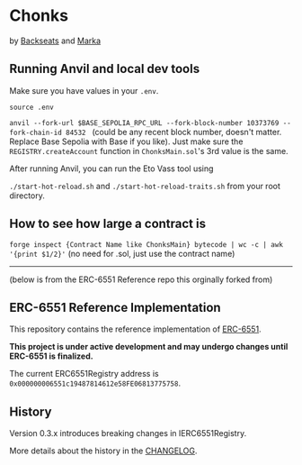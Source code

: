 # Chonks

by [Backseats](https://twitter.com/backseats_eth) and [Marka](https://twitter.com/marka_eth)


## Running Anvil and local dev tools

Make sure you have values in your `.env`.

`source .env`

`anvil --fork-url $BASE_SEPOLIA_RPC_URL --fork-block-number 10373769 --fork-chain-id 84532 ` (could be any recent block number, doesn't matter. Replace Base Sepolia with Base if you like). Just make sure the `REGISTRY.createAccount` function in `ChonksMain.sol`'s 3rd value is the same.

After running Anvil, you can run the Eto Vass tool using

`./start-hot-reload.sh` and `./start-hot-reload-traits.sh` from your root directory.

## How to see how large a contract is

`forge inspect {Contract Name like ChonksMain} bytecode | wc -c | awk '{print $1/2}'` (no need for .sol, just use the contract name)


---

(below is from the ERC-6551 Reference repo this orginally forked from)

## ERC-6551 Reference Implementation

This repository contains the reference implementation of [ERC-6551](https://eips.ethereum.org/EIPS/eip-6551).

**This project is under active development and may undergo changes until ERC-6551 is finalized.**

The current ERC6551Registry address is `0x000000006551c19487814612e58FE06813775758`.

## History

Version 0.3.x introduces breaking changes in IERC6551Registry.

More details about the history in the [CHANGELOG](./CHANGELOG.md).
